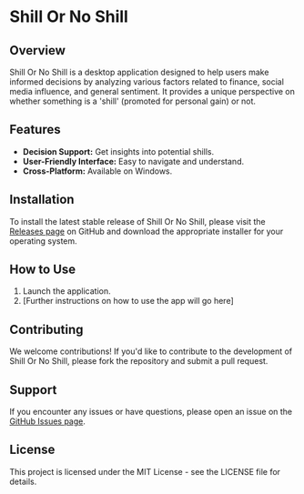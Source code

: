 # Shill Or No Shill

## Overview

Shill Or No Shill is a desktop application designed to help users make informed decisions by analyzing various factors related to finance, social media influence, and general sentiment. It provides a unique perspective on whether something is a 'shill' (promoted for personal gain) or not.

## Features

*   **Decision Support:** Get insights into potential shills.
*   **User-Friendly Interface:** Easy to navigate and understand.
*   **Cross-Platform:** Available on Windows.

## Installation

To install the latest stable release of Shill Or No Shill, please visit the [Releases page](https://github.com/Snapwave333/Shillornoshill_public/releases) on GitHub and download the appropriate installer for your operating system.

## How to Use

1.  Launch the application.
2.  [Further instructions on how to use the app will go here]

## Contributing

We welcome contributions! If you'd like to contribute to the development of Shill Or No Shill, please fork the repository and submit a pull request.

## Support

If you encounter any issues or have questions, please open an issue on the [GitHub Issues page](https://github.com/Snapwave333/Shillornoshill_public/issues).

## License

This project is licensed under the MIT License - see the LICENSE file for details.